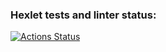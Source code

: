 ### Hexlet tests and linter status:
[![Actions Status](https://github.com/annkainova/js-starter-project-44/workflows/hexlet-check/badge.svg)](https://github.com/annkainova/js-starter-project-44/actions)